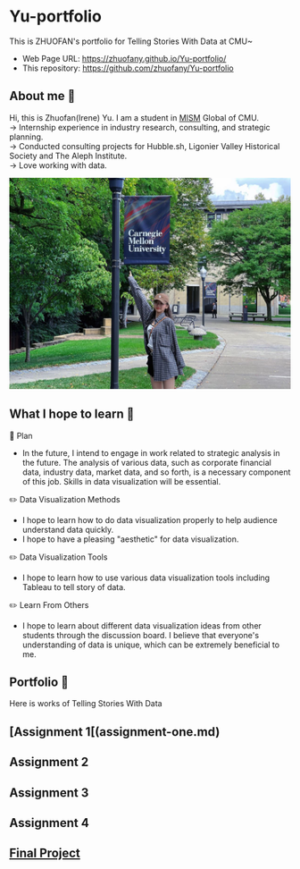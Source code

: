 # Yu-portfolio
This is ZHUOFAN's portfolio for Telling Stories With Data at CMU~  
* Web Page URL: https://zhuofany.github.io/Yu-portfolio/  
* This repository: https://github.com/zhuofany/Yu-portfolio  

## About me 🐬
Hi, this is Zhuofan(Irene) Yu. I am a student in [MISM](https://www.heinz.cmu.edu/programs/information-systems-management-master/) Global of CMU.  
-> Internship experience in industry research, consulting, and strategic planning.  
-> Conducted consulting projects for Hubble.sh, Ligonier Valley Historical Society and The Aleph Institute.  
-> Love working with data.  
  
<img src="about-me.jpg" width="600"/> 


## What I hope to learn 🔔
🎯 Plan  
*  In the future, I intend to engage in work related to strategic analysis in the future. The analysis of various data, such as corporate financial data, industry data, market data, and so forth, is a necessary component of this job. Skills in data visualization will be essential.

✏️  Data Visualization Methods  
* I hope to learn how to do data visualization properly to help audience understand data quickly.  
* I hope to have a pleasing "aesthetic" for data visualization.  

✏️  Data Visualization Tools  
* I hope to learn how to use various data visualization tools including Tableau to tell story of data.  

✏️  Learn From Others  
* I hope to learn about different data visualization ideas from other students through the discussion board. I believe that everyone's understanding of data is unique, which can be extremely beneficial to me.

## Portfolio 📃
Here is works of Telling Stories With Data  
## [Assignment 1[(assignment-one.md)
## Assignment 2
## Assignment 3
## Assignment 4
## [Final Project](Final-Project.md)

